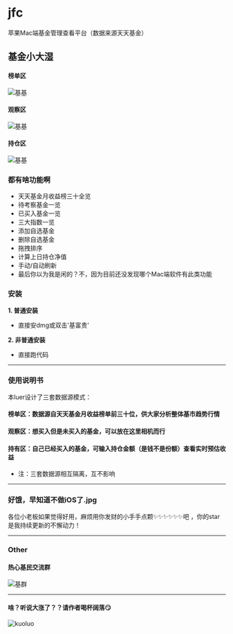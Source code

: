 # jfc
苹果Mac端基金管理查看平台（数据来源天天基金）

## 基金小大湿
#### 榜单区
![基基](https://github.com/Hurdery/jfc/blob/master/resource/榜单.png)
#### 观察区
![基基](https://github.com/Hurdery/jfc/blob/master/resource/观察.png)
#### 持仓区
![基基](https://github.com/Hurdery/jfc/blob/master/resource/持有.png)


### 都有啥功能啊

* 天天基金月收益榜三十全览
* 待考察基金一览
* 已买入基金一览
* 三大指数一览
* 添加自选基金
* 删除自选基金
* 拖拽排序
* 计算上日持仓净值
* 手动/自动刷新
* 最后你以为我是闲的？不，因为目前还没发现哪个Mac端软件有此类功能

### 安装

**1. 普通安装**

* 直接安dmg或双击'基富贵'

**2. 非普通安装**

* 直接跑代码

---

### 使用说明书

本luer设计了三套数据源模式：
#### 榜单区：数据源自天天基金月收益榜单前三十位，供大家分析整体基市趋势行情
#### 观察区：想买入但是未买入的基金，可以放在这里相机而行
#### 持有区：自己已经买入的基金，可输入持仓金额（是钱不是份额）查看实时预估收益
* 注：三套数据源相互隔离，互不影响

--- 

### 好饿，早知道不做iOS了.jpg

各位小老板如果觉得好用，麻烦用你发财的小手手点颗✨✨✨✨✨✨吧 ，你的star是我持续更新的不懈动力！

---

### Other

#### 热心基民交流群

![基群](https://github.com/Hurdery/jfc/blob/master/resource/热心基民.jpg)

--- 

#### 啥？听说大涨了？？请作者喝杯阔落😏
![kuoluo](https://github.com/Hurdery/jfc/blob/master/resource/kuoluo.png)



